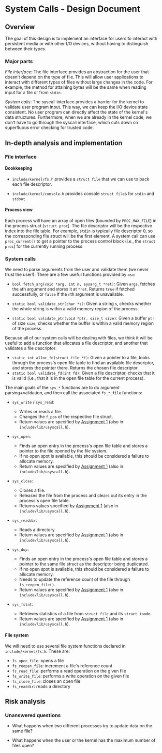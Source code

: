 # System Calls - Design Document

## Overview

The goal of this design is to implement an interface for users to interact with persistent media or with other I/O devices, without having to distinguish between their types.

### Major parts

_File interface:_ The file interface provides an abstraction for the user that doesn't depend on the type of file.  This will allow user applications to interact with different types of files without large changes in the code.  For example, the method for attaining bytes will be the same when reading input for a file or from `stdin`.

_System calls:_ The syscall interface provides a barrier for the kernel to validate user program input.  This way, we can keep the I/O device state consistent.  No user program can directly affect the state of the kernel's data structures.  Furthermore, when we are already in the kernel code, we don't have to go through the syscall interface, which cuts down on superfluous error checking for trusted code.

## In-depth analysis and implementation

### File interface

#### Bookkeeping

* `include/kernel/fs.h` provides a `struct file` that we can use to back each file descriptor.  

* `include/kernel/console.h` provides console `struct file`s for `stdin` and `stdout`.

#### Process view

Each process will have an array of open files (bounded by `PROC_MAX_FILE`) in the process struct (`struct proc`).  The file descriptor will be the respective index into the file table.  For example, `stdin` is typically file descriptor 0, so the corresponding file struct will be the first element.  A system call can use `proc_current()` to get a pointer to the process control block (i.e., the `struct proc`) for the currently running process.

### System calls

We need to parse arguments from the user and validate them (we never trust the user!).  There are a few useful functions provided by `osv`:

* `bool fetch_arg(void *arg, int n, sysarg_t *ret)`: Given `args`, fetches the `n`th argument and stores it at `*ret`.  Returns `true` if fetched successfully, or `false` if the `n`th argument is unavailable.

* `static bool validate_str(char *s)`: Given a string `s`, checks whether the whole string is within a valid memory region of the process.

* `static bool validate_ptr(void *ptr, size_t size)`: Given a buffer `ptr` of size `size`, checks whether the buffer is within a valid memory region of the process.

Because all of our system calls will be dealing with files, we think it will be useful to add a function that allocates a file descriptor, and another that validates a file descriptor:
* `static int alloc_fd(struct file *f)`: Given a pointer to a file, looks through the process's open file table to find an available file descriptor, and stores the pointer there.  Returns the chosen file descriptor.
* `static bool validate_fd(int fd)`: Given a file descriptor, checks that it is valid (i.e., that it is in the open file table for the current process).

The main goals of the `sys_*` functions are to do argument parsing+validation, and then call the associated `fs_*_file` functions:
* `sys_write` / `sys_read`:
  - Writes or reads a file.
  - Changes the `f_pos` of the respective file struct.
  - Return values are specified by [Assignment 1](../assignments/a1#sys_read) (also in `include/lib/usyscall.h`).
  
* `sys_open`:
  - Finds an open entry in the process's open file table and stores a pointer to the file opened by the file system.
  - If no open spot is available, this should be considered a failure to allocate memory.
  - Return values are specified by [Assignment 1](../assignments/a1#sys_open) (also in `include/lib/usyscall.h`).

* `sys_close`:
  - Closes a file.
  - Releases the file from the process and clears out its entry in the process's open file table.
  - Returns values specified by [Assignment 1](../assignments/a1#sys_close) (also in `include/lib/usyscall.h`).

* `sys_readdir`:
  - Reads a directory.
  - Return values are specified by [Assignment 1](../assignments/a1#sys_readdir) (also in `include/lib/usyscall.h`).

* `sys_dup`:
  - Finds an open entry in the process's open file table and stores a pointer to the same file struct as the descriptor being duplicated.
  - If no open spot is available, this should be considered a failure to allocate memory.
  - Needs to update the reference count of the file through `fs_reopen_file()`.
  - Return values are specified by [Assignment 1](../assignments/a1#sys_dup) (also in `include/lib/usyscall.h`).

* `sys_fstat`:
  - Retrieves statistics of a file from `struct file` and its `struct inode`.
  - Return values are specified by [Assignment 1](../assignments/a1#sys_fstat) (also in `include/lib/usyscall.h`).

#### File system

We will need to use several file system functions declared in `include/kernel/fs.h`.  These are:
* `fs_open_file`: opens a file
* `fs_reopen_file`: increment a file's reference count
* `fs_read_file`: performs a read operation on the given file
* `fs_write_file`: performs a write operation on the given file
* `fs_close_file`: closes an open file
* `fs_readdir`: reads a directory

## Risk analysis

### Unanswered questions

* What happens when two different processes try to update data on the same file?

* What happens when the user or the kernel has the maximum number of files open?